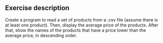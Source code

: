 ## Exercise description

Create a program to read a set of products from a .csv file (assume there is at least one product). Then, display the average price of the products. After that, show the names of the products that have a price lower than the average price, in descending order.